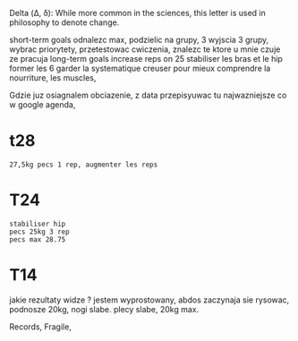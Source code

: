 Delta (Δ, δ): While more common in the sciences, this letter is used in philosophy to denote change.

short-term goals
    odnalezc max, podzielic na grupy, 3 wyjscia 3 grupy, wybrac priorytety, przetestowac cwiczenia, znalezc te ktore u mnie czuje ze pracuja
long-term goals
    increase reps on 25
    stabiliser les bras et le hip
    former les 6
    garder la systematique
    creuser pour mieux comprendre la nourriture, les muscles, 

Gdzie juz osiagnalem obciazenie, z data 
przepisyuwac tu najwazniejsze co w  google agenda, 

# t28
    27,5kg pecs 1 rep, augmenter les reps
    
# T24
    stabiliser hip 
    pecs 25kg 3 rep 
    pecs max 28.75
    
# T14
jakie rezultaty widze ? jestem wyprostowany, abdos zaczynaja sie rysowac, podnosze 20kg, nogi slabe. plecy slabe, 20kg max. 

Records, 
Fragile, 


